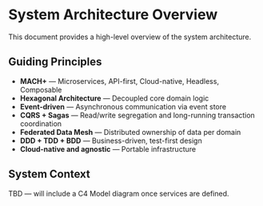 # System Architecture Overview

This document provides a high-level overview of the system architecture.

## Guiding Principles
- **MACH+** — Microservices, API-first, Cloud-native, Headless, Composable
- **Hexagonal Architecture** — Decoupled core domain logic
- **Event-driven** — Asynchronous communication via event store
- **CQRS + Sagas** — Read/write segregation and long-running transaction coordination
- **Federated Data Mesh** — Distributed ownership of data per domain
- **DDD + TDD + BDD** — Business-driven, test-first design
- **Cloud-native and agnostic** — Portable infrastructure

## System Context
TBD — will include a C4 Model diagram once services are defined.
